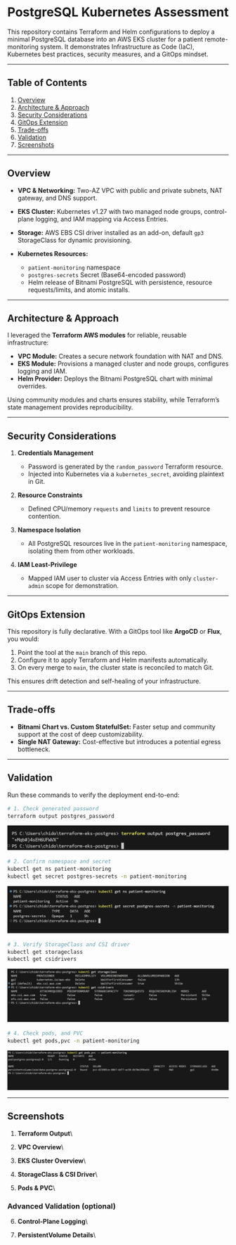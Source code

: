 # PostgreSQL Kubernetes Assessment

This repository contains Terraform and Helm configurations to deploy a minimal PostgreSQL database into an AWS EKS cluster for a patient remote-monitoring system. It demonstrates Infrastructure as Code (IaC), Kubernetes best practices, security measures, and a GitOps mindset.

---

## Table of Contents

1. [Overview](#overview)
2. [Architecture & Approach](#architecture--approach)
3. [Security Considerations](#security-considerations)
4. [GitOps Extension](#gitops-extension)
5. [Trade-offs](#trade-offs)
6. [Validation](#validation)
7. [Screenshots](#screenshots)

---

## Overview

* **VPC & Networking:** Two-AZ VPC with public and private subnets, NAT gateway, and DNS support.
* **EKS Cluster:** Kubernetes v1.27 with two managed node groups, control-plane logging, and IAM mapping via Access Entries.
* **Storage:** AWS EBS CSI driver installed as an add-on, default `gp3` StorageClass for dynamic provisioning.
* **Kubernetes Resources:**

  * `patient-monitoring` namespace
  * `postgres-secrets` Secret (Base64-encoded password)
  * Helm release of Bitnami PostgreSQL with persistence, resource requests/limits, and atomic installs.

---

## Architecture & Approach

I leveraged the **Terraform AWS modules** for reliable, reusable infrastructure:

* **VPC Module:** Creates a secure network foundation with NAT and DNS.
* **EKS Module:** Provisions a managed cluster and node groups, configures logging and IAM.
* **Helm Provider:** Deploys the Bitnami PostgreSQL chart with minimal overrides.

Using community modules and charts ensures stability, while Terraform’s state management provides reproducibility.

---

## Security Considerations

1. **Credentials Management**

   * Password is generated by the `random_password` Terraform resource.
   * Injected into Kubernetes via a `kubernetes_secret`, avoiding plaintext in Git.
2. **Resource Constraints**

   * Defined CPU/memory `requests` and `limits` to prevent resource contention.
3. **Namespace Isolation**

   * All PostgreSQL resources live in the `patient-monitoring` namespace, isolating them from other workloads.
4. **IAM Least-Privilege**

   * Mapped IAM user to cluster via Access Entries with only `cluster-admin` scope for demonstration.

---

## GitOps Extension

This repository is fully declarative. With a GitOps tool like **ArgoCD** or **Flux**, you would:

1. Point the tool at the `main` branch of this repo.
2. Configure it to apply Terraform and Helm manifests automatically.
3. On every merge to `main`, the cluster state is reconciled to match Git.

This ensures drift detection and self-healing of your infrastructure.

---

## Trade-offs

* **Bitnami Chart vs. Custom StatefulSet:** Faster setup and community support at the cost of deep customizability.
* **Single NAT Gateway:** Cost-effective but introduces a potential egress bottleneck.

---

## Validation

Run these commands to verify the deployment end-to-end:

```bash
# 1. Check generated password
terraform output postgres_password
```

![Terraform Output](screenshots/terraform-output.png)

```bash
# 2. Confirm namespace and secret
kubectl get ns patient-monitoring
kubectl get secret postgres-secrets -n patient-monitoring
```

![Terraform Output](screenshots/kubectl.png)

```bash
# 3. Verify StorageClass and CSI driver
kubectl get storageclass
kubectl get csidrivers
```

![Terraform Output](screenshots/storageclass-csi.png)

```bash
# 4. Check pods, and PVC
kubectl get pods,pvc -n patient-monitoring
```

![Terraform Output](screenshots/pods-pvc.png)



---

## Screenshots

1. **Terraform Output**\\

2. **VPC Overview**\\

3. **EKS Cluster Overview**\\

4. **StorageClass & CSI Driver**\\

5. **Pods & PVC**\\

### Advanced Validation (optional)

6. **Control-Plane Logging**\\

7. **PersistentVolume Details**\\
